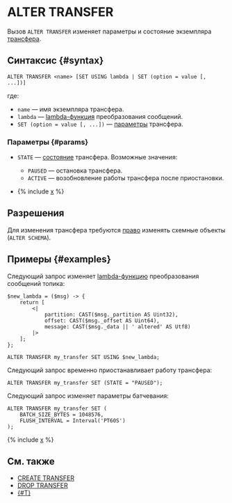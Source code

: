 # ALTER TRANSFER

Вызов `ALTER TRANSFER` изменяет параметры и состояние экземпляра [трансфера](../../../concepts/transfer.md).

## Синтаксис {#syntax}

```yql
ALTER TRANSFER <name> [SET USING lambda | SET (option = value [, ...])]
```

где:

* `name` — имя экземпляра трансфера.
* `lambda` — [lambda-функция](#lambda) преобразования сообщений.
* `SET (option = value [, ...])` — [параметры](#params) трансфера.

### Параметры {#params}

* `STATE` — [состояние](../../../concepts/transfer.md#pause-and-resume) трансфера. Возможные значения:
  * `PAUSED` — остановка трансфера.
  * `ACTIVE` — возобновление работы трансфера после приостановки.

* {% include [x](../_includes/transfer_flush.md) %}


## Разрешения

Для изменения трансфера требуются [право](grant.md#permissions-list) изменять схемные объекты (`ALTER SCHEMA`).

## Примеры {#examples}

Следующий запрос изменяет [lambda-функцию](expressions.md#lambda) преобразования сообщений топика:

```yql
$new_lambda = ($msg) -> {
    return [
        <|
            partition: CAST($msg._partition AS Uint32),
            offset: CAST($msg._offset AS Uint64),
            message: CAST($msg._data || ' altered' AS Utf8)
        |>
    ];
};

ALTER TRANSFER my_transfer SET USING $new_lambda;
```

Следующий запрос временно приостанавливает работу трансфера:

```yql
ALTER TRANSFER my_transfer SET (STATE = "PAUSED");
```

Следующий запрос изменяет параметры батчевания:

```yql
ALTER TRANSFER my_transfer SET (
    BATCH_SIZE_BYTES = 1048576,
    FLUSH_INTERVAL = Interval('PT60S')
);
```

{% include [x](../_includes/transfer_lambda.md) %}

## См. также

* [CREATE TRANSFER](create-transfer.md)
* [DROP TRANSFER](drop-transfer.md)
* [{#T}](../../../concepts/transfer.md)

